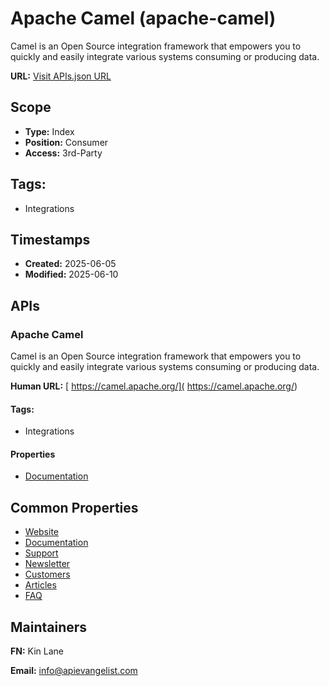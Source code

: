 # Apache Camel (apache-camel)
Camel is an Open Source integration framework that empowers you to quickly and easily integrate various systems consuming or producing data. 

**URL:** [Visit APIs.json URL](https://raw.githubusercontent.com/api-evangelist/apache-camel/refs/heads/main/apis.yml)

## Scope

- **Type:** Index 
- **Position:** Consumer 
- **Access:** 3rd-Party 

## Tags:

 - Integrations

## Timestamps

- **Created:** 2025-06-05 
- **Modified:** 2025-06-10 

## APIs

### Apache Camel
Camel is an Open Source integration framework that empowers you to quickly and easily integrate various systems consuming or producing data. 

**Human URL:** [ https://camel.apache.org/]( https://camel.apache.org/)


#### Tags:

 - Integrations

#### Properties

- [Documentation]( https://camel.apache.org/)

## Common Properties

- [Website](https://camel.apache.org/)
- [Documentation](https://camel.apache.org/docs/)
- [Support](https://camel.apache.org/community/support/)
- [Newsletter](https://camel.apache.org/community/mailing-list/)
- [Customers](https://camel.apache.org/community/user-stories/)
- [ Articles](https://camel.apache.org/community/articles/)
- [FAQ](https://camel.apache.org/manual/faq/index.html)

## Maintainers

**FN:** Kin Lane

**Email:** info@apievangelist.com

